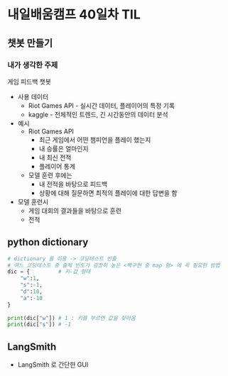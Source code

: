 # 내일배움캠프 40일차 TIL

## 챗봇 만들기
### 내가 생각한 주제
게임 피드백 챗봇
* 사용 데이터
  * Riot Games API - 실시간 데이터, 플레이어의 특정 기록
  * kaggle - 전체적인 트렌드, 긴 시간동안의 데이터 분석
* 예시
  * Riot Games API 
    * 최근 게임에서 어떤 챔피언을 플레이 했는지
    * 내 승률은 얼마인지
    * 내 최신 전적 
    * 플레이어 통계
  * 모델 훈련 후에는
    * 내 전적을 바탕으로 피드백
    * 상황에 대해 질문하면 최적의 플레이에 대한 답변을 함
* 모델 훈련시
  * 게임 대회의 결과들을 바탕으로 훈련
  * 전적

## python dictionary
```py
# dictionary 를 이용 -> 코딩테스트 빈출
# 여느 코딩테스트 중 출제 빈도가 굉장히 높은 <빡구현 중 map 형> 에 꼭 필요한 방법
dic = {         # 키-값 형태
    "w":1, 
    "s":-1,
    "d":10,
    "a":-10
}
    
print(dic["w"]) # 1 : 키를 부르면 값을 찾아옴
print(dic["s"]) # -1
```

## LangSmith
* LangSmith 로 간단한 GUI